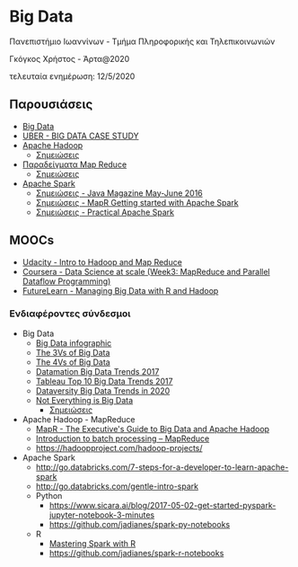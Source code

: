 # Big Data

Πανεπιστήμιο Ιωαννίνων - Τμήμα Πληροφορικής και Τηλεπικοινωνιών

Γκόγκος Χρήστος - Άρτα@2020

τελευταία ενημέρωση: 12/5/2020

## Παρουσιάσεις

* [Big Data](./01.%20Big%20Data.pdf)
* [UBER - BIG DATA CASE STUDY](./02.%20UBER%20-%20BIG%20DATA%20CASE%20STUDY.pdf)
* [Apache Hadoop](./03.%20Apache%20Hadoop-Map%20Reduce.pdf)
  * [Σημειώσεις](/hadoop/udacity_training/README.md)
* [Παραδείγματα Map Reduce](./05.%20Map%20Reduce%20παραδείγματα.pdf)
  * [Σημειώσεις](/mapreduce/dmas/README.md)
* [Apache Spark](./04.%20Apache%20Spark.pdf)
  * [Σημειώσεις - Java Magazine May-June 2016](./apache_spark/java_magazine_may_june_2016/README.md)
  * [Σημειώσεις - MapR Getting started with Apache Spark](/apache_spark/mapr_getting_started/README.md)
  * [Σημειώσεις - Practical Apache Spark](/apache_spark/practical_apache_spark/README.md)

## MOOCs

* [Udacity - Intro to Hadoop and Map Reduce](https://classroom.udacity.com/courses/ud617)
* [Coursera - Data Science at scale (Week3: MapReduce and Parallel Dataflow Programming)](https://www.coursera.org/learn/data-manipulation/home/welcome)
* [FutureLearn - Managing Big Data with R and Hadoop](https://www.futurelearn.com/courses/big-data-r-hadoop)

### Ενδιαφέροντες σύνδεσμοι

* Big Data
  * [Big Data infographic](http://infographic.ly/big-data-the-hype-and-the-reality/)
  * [The 3Vs of Big Data](http://www.zdnet.com/article/volume-velocity-and-variety-understanding-the-three-vs-of-big-data/)
  * [The 4Vs of Big Data](http://www.ibmbigdatahub.com/infographic/four-vs-big-data)
  <!-- * [The 10Vs of Big Data](https://tdwi.org/articles/2017/02/08/10-vs-of-big-data.aspx) -->
  * [Datamation Big Data Trends 2017](https://www.datamation.com/big-data/big-data-trends.html)
  * [Tableau Top 10 Big Data Trends 2017](https://www.tableau.com/resource/top-10-big-data-trends-2017)
  * [Dataversity Big Data Trends in 2020](https://www.dataversity.net/big-data-trends-in-2020/)
  * [Not Everything is Big Data](https://adamdrake.com/command-line-tools-can-be-235x-faster-than-your-hadoop-cluster.html)
    * [Σημειώσεις](/no_big_data/README.md)
* Apache Hadoop - MapReduce
  * [MapR - The Executive's Guide to Big Data and Apache Hadoop](https://mapr.com/executives-guide-hadoop/)
  * [Introduction to batch processing – MapReduce](https://datawhatnow.com/batch-processing-mapreduce/)
  * <https://hadoopproject.com/hadoop-projects/>
* Apache Spark
  * <http://go.databricks.com/7-steps-for-a-developer-to-learn-apache-spark>
  * <http://go.databricks.com/gentle-intro-spark>
  * Python
    * <https://www.sicara.ai/blog/2017-05-02-get-started-pyspark-jupyter-notebook-3-minutes>
    * <https://github.com/jadianes/spark-py-notebooks>
  * R
    * [Mastering Spark with R](https://therinspark.com/)
    * <https://github.com/jadianes/spark-r-notebooks>
